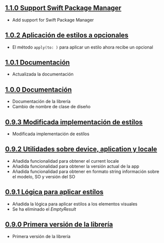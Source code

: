 ## [1.1.0 Support Swift Package Manager](https://github.com/SDOSLabs/SDOSSwiftExtension/tree/v1.1.0)

- Add support for Swift Package Manager

## [1.0.2 Aplicación de estilos a opcionales](https://github.com/SDOSLabs/SDOSSwiftExtension/tree/v1.0.2)

- El método `apply(to: )` para aplicar un estilo ahora recibe un opcional

## [1.0.1 Documentación](https://github.com/SDOSLabs/SDOSSwiftExtension/tree/v1.0.1)

- Actualizada la documentación

## [1.0.0 Documentación](https://github.com/SDOSLabs/SDOSSwiftExtension/tree/v1.0.0)

- Documentación de la librería
- Cambio de nombre de clase de diseño

## [0.9.3 Modificada implementación de estílos](https://github.com/SDOSLabs/SDOSSwiftExtension/tree/v0.9.3)

- Modificada implementación de estílos

## [0.9.2 Utilidades sobre device, aplication y locale](https://github.com/SDOSLabs/SDOSSwiftExtension/tree/v0.9.2)

- Añadida funcionalidad para obtener el current locale
- Añadida funcionalidad para obtener la versión actual de la app
- Añadida funcionalidad para obtener en formato string información sobre el modelo, SO y versión del SO

## [0.9.1 Lógica para aplicar estílos](https://github.com/SDOSLabs/SDOSSwiftExtension/tree/v0.9.1)

- Añadida la lógica para aplicar estilos a los elementos visuales
- Se ha eliminado el *EmptyResult*

## [0.9.0 Primera versión de la librería](https://github.com/SDOSLabs/SDOSSwiftExtension/tree/v0.9.0)

- Primera versión de la librería
